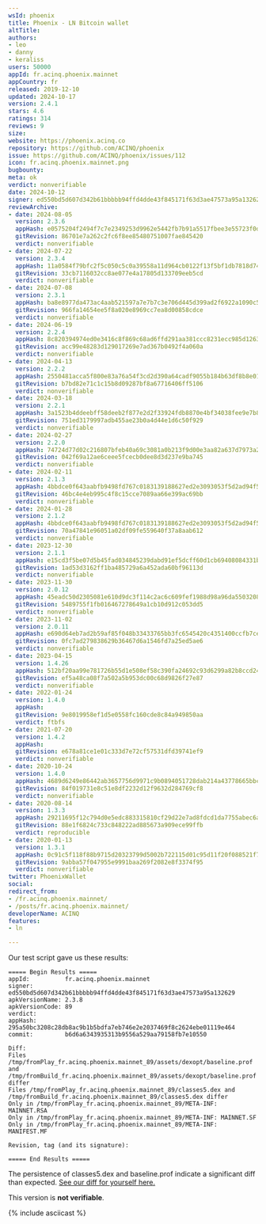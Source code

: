 ```yaml
---
wsId: phoenix
title: Phoenix - LN Bitcoin wallet
altTitle: 
authors:
- leo
- danny
- keraliss
users: 50000
appId: fr.acinq.phoenix.mainnet
appCountry: fr
released: 2019-12-10
updated: 2024-10-17
version: 2.4.1
stars: 4.6
ratings: 314
reviews: 9
size: 
website: https://phoenix.acinq.co
repository: https://github.com/ACINQ/phoenix
issue: https://github.com/ACINQ/phoenix/issues/112
icon: fr.acinq.phoenix.mainnet.png
bugbounty: 
meta: ok
verdict: nonverifiable
date: 2024-10-12
signer: ed550bd5d607d342b61bbbbb94ffd4dde43f845171f63d3ae47573a95a132629
reviewArchive:
- date: 2024-08-05
  version: 2.3.6
  appHash: e0575204f2494f7c7e2349253d9962e5442fb7b91a5517fbee3e55723f0d5f62
  gitRevision: 86701e7a262c2fc6f8ee85480751007fae845420
  verdict: nonverifiable
- date: 2024-07-22
  version: 2.3.4
  appHash: 11a0584f79bfc2f5c050c5c0a39558a11d964cb0122f13f5bf1db7818d744db7
  gitRevision: 33cb7116032cc8ae077e4a17805d133709eeb5cd
  verdict: nonverifiable
- date: 2024-07-08
  version: 2.3.1
  appHash: ba8e8977da473ac4aab521597a7e7b7c3e706d445d399ad2f6922a1090c52f61
  gitRevision: 966fa14654ee5f8a020e8969cc7ea8d00858cdce
  verdict: nonverifiable
- date: 2024-06-19
  version: 2.2.4
  appHash: 8c820394974ed0e3416c8f869c68ad6ffd291aa381ccc8231ecc985d1263103c
  gitRevision: acc99e48283d129017269e7ad367b0492f4a060a
  verdict: nonverifiable
- date: 2024-04-13
  version: 2.2.2
  appHash: 2550481acca5f800e83a76a54f3cd2d390a64cadf9055b184b63df8b8e01cddd
  gitRevision: b7bd82e71c1c15b8d09287bf8a67716406ff5106
  verdict: nonverifiable
- date: 2024-03-18
  version: 2.2.1
  appHash: 3a1523b4ddeebff58deeb2f877e2d2f33924fdb8870e4bf34038fee9e7b87f53
  gitRevision: 751ed3179997adb455ae23b0a4d44e1d6c50f929
  verdict: nonverifiable
- date: 2024-02-27
  version: 2.2.0
  appHash: 74724d77d02c216807bfeb40a69c3081a0b213f9d00e3aa82a637d7973a23d3a
  gitRevision: 042f69a12ae6ceee5fcecb0dee8d3d237e9ba745
  verdict: nonverifiable
- date: 2024-02-11
  version: 2.1.3
  appHash: 4bbdce0f643aabfb9498fd767c0183139188627ed2e3093053f5d2ad94f55fa6
  gitRevision: 46bc4e4eb995c4f8c15cce7089aa66e399ac69bb
  verdict: nonverifiable
- date: 2024-01-28
  version: 2.1.2
  appHash: 4bbdce0f643aabfb9498fd767c0183139188627ed2e3093053f5d2ad94f55fa6
  gitRevision: 70a47841e96051a02df09fe559640f37a8aab612
  verdict: nonverifiable
- date: 2023-12-30
  version: 2.1.1
  appHash: e15cd3f5be07d5b45fad034845239dabd91ef5dcff60d1cb69408084331b869d
  gitRevision: 1ad53d3162ff1ba485729a6a452ada60bf96113d
  verdict: nonverifiable
- date: 2023-11-30
  version: 2.0.12
  appHash: 45eadc50d2305081e610d9dc3f114c2ac6c609fef1988d98a96da55032086473
  gitRevision: 5489755f1fb016467278649a1cb10d912c053dd5
  verdict: nonverifiable
- date: 2023-11-02
  version: 2.0.11
  appHash: e690d64eb7ad2b59af85f048b33433765bb3fc6545420c4351400ccfb7ceaf8b
  gitRevision: 0fc7ad279838629b36467d6a1546fd7a25ed5ae6
  verdict: nonverifiable
- date: 2023-04-15
  version: 1.4.26
  appHash: 512bf20aa99e781726b55d1e508ef58c390fa24692c93d6299a82b8ccd24a8b8
  gitRevision: ef5a48ca08f7a502a5b953dc00c68d9826f27e87
  verdict: nonverifiable
- date: 2022-01-24
  version: 1.4.0
  appHash: 
  gitRevision: 9e8019958ef1d5e0558fc160cde8c84a949850aa
  verdict: ftbfs
- date: 2021-07-20
  version: 1.4.2
  appHash: 
  gitRevision: e678a81ce1e01c333d7e72cf57531dfd39741ef9
  verdict: nonverifiable
- date: 2020-10-24
  version: 1.4.0
  appHash: 4689d6249e86442ab3657756d9971c9b0894051728dab214a43778665bbc9d43
  gitRevision: 84f019731e8c51e8df2232d12f9632d284769cf8
  verdict: nonverifiable
- date: 2020-08-14
  version: 1.3.3
  appHash: 29211695f12c794d0e5edc883315810cf29d22e7ad8fdcd1da7755abec6aff4d
  gitRevision: 88e1f6824c733c848222ad885673a909ece99ffb
  verdict: reproducible
- date: 2020-01-13
  version: 1.3.1
  appHash: 0c91c5f118f88b9715d20323799d5002b722115d01c95d11f20f088521f76ada
  gitRevision: 9abba57f047955e9991baa269f2082e8f3374f95
  verdict: nonverifiable
twitter: PhoenixWallet
social: 
redirect_from:
- /fr.acinq.phoenix.mainnet/
- /posts/fr.acinq.phoenix.mainnet/
developerName: ACINQ
features:
- ln

---
```


Our test script gave us these results:

```
===== Begin Results =====
appId:          fr.acinq.phoenix.mainnet
signer:         ed550bd5d607d342b61bbbbb94ffd4dde43f845171f63d3ae47573a95a132629
apkVersionName: 2.3.8
apkVersionCode: 89
verdict:        
appHash:        295a50bc3208c28db8ac9b1b5bdfa7eb746e2e2037469f8c2624ebe01119e464
commit:         b6d6a6343935313b9556a529aa79158fb7e10550

Diff:
Files /tmp/fromPlay_fr.acinq.phoenix.mainnet_89/assets/dexopt/baseline.prof and /tmp/fromBuild_fr.acinq.phoenix.mainnet_89/assets/dexopt/baseline.prof differ
Files /tmp/fromPlay_fr.acinq.phoenix.mainnet_89/classes5.dex and /tmp/fromBuild_fr.acinq.phoenix.mainnet_89/classes5.dex differ
Only in /tmp/fromPlay_fr.acinq.phoenix.mainnet_89/META-INF: MAINNET.RSA
Only in /tmp/fromPlay_fr.acinq.phoenix.mainnet_89/META-INF: MAINNET.SF
Only in /tmp/fromPlay_fr.acinq.phoenix.mainnet_89/META-INF: MANIFEST.MF

Revision, tag (and its signature):

===== End Results =====

```

The persistence of classes5.dex and baseline.prof indicate a significant diff than expected. [See our diff for yourself here.](https://xrviv.github.io/walletScrutinyBuildCasts/www/diffoscope-results/android/fr.acinq.phoenix.mainnet/2.3.6/diff.fr.acinq.phoenix.mainnet.html)

This version is **not verifiable**.

{% include asciicast %}
